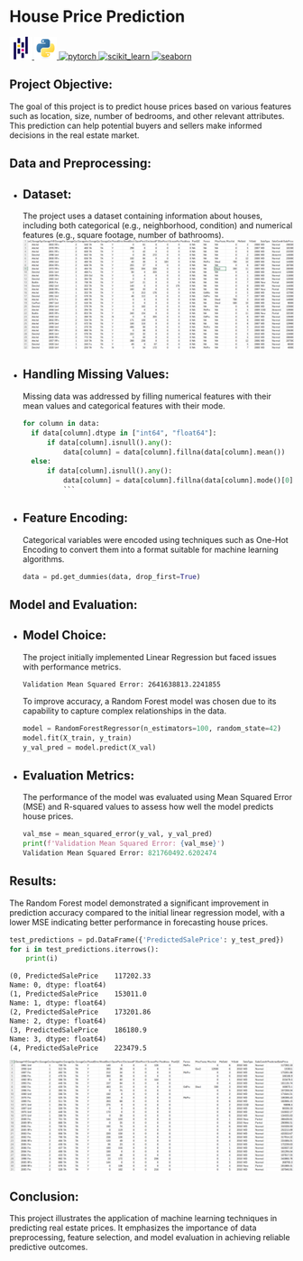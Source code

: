 # House Price Prediction
<p align="left"> 
</a>   <a href="https://pandas.pydata.org/" target="_blank" rel="noreferrer"> <img src="https://raw.githubusercontent.com/devicons/devicon/2ae2a900d2f041da66e950e4d48052658d850630/icons/pandas/pandas-original.svg" alt="pandas" width="40" height="40"/> </a> 
</a> <a href="https://www.python.org" target="_blank" rel="noreferrer"> <img src="https://raw.githubusercontent.com/devicons/devicon/master/icons/python/python-original.svg" alt="python" width="40" height="40"/> </a> <a href="https://pytorch.org/" target="_blank" rel="noreferrer"> <img src="https://www.vectorlogo.zone/logos/pytorch/pytorch-icon.svg" alt="pytorch" width="40" height="40"/> </a> <a href="https://scikit-learn.org/" target="_blank" rel="noreferrer"> <img src="https://upload.wikimedia.org/wikipedia/commons/0/05/Scikit_learn_logo_small.svg" alt="scikit_learn" width="40" height="40"/> </a> <a href="https://seaborn.pydata.org/" target="_blank" rel="noreferrer"> <img src="https://seaborn.pydata.org/_images/logo-mark-lightbg.svg" alt="seaborn" width="40" height="40"/> </a> 

## Project Objective:
The goal of this project is to predict house prices based on various features such as location, size, number of bedrooms, and other relevant attributes. This prediction can help potential buyers and sellers make informed decisions in the real estate market.

## Data and Preprocessing:

- ## Dataset: 
  The project uses a dataset containing information about houses, including both categorical (e.g., neighborhood, condition) and numerical features (e.g., square footage, number of bathrooms).
  ![Alt Text](./Screenshot%202024-11-01%20144254.png)
- ## Handling Missing Values: 
  Missing data was addressed by filling numerical features with their mean values and categorical features with their mode.
  ```python
  for column in data:
    if data[column].dtype in ["int64", "float64"]:
        if data[column].isnull().any():
            data[column] = data[column].fillna(data[column].mean())
    else:
        if data[column].isnull().any():
            data[column] = data[column].fillna(data[column].mode()[0])
            ```
- ## Feature Encoding: 
  Categorical variables were encoded using techniques such as One-Hot Encoding to convert them into a format suitable for machine learning algorithms.
  ```python
  data = pd.get_dummies(data, drop_first=True)
  ```
## Model and Evaluation:

- ## Model Choice: 
  The project initially implemented Linear Regression but faced issues with performance metrics. 
  ```
  Validation Mean Squared Error: 2641638813.2241855
  ```
  To improve accuracy, a Random Forest model was chosen due to its capability to capture complex relationships in the data.
  ```python
  model = RandomForestRegressor(n_estimators=100, random_state=42)
  model.fit(X_train, y_train)
  y_val_pred = model.predict(X_val)
  ```
- ## Evaluation Metrics: 
  The performance of the model was evaluated using Mean Squared Error (MSE) and R-squared values to assess how well the model predicts house prices.
  ```python
  val_mse = mean_squared_error(y_val, y_val_pred)
  print(f'Validation Mean Squared Error: {val_mse}')
  Validation Mean Squared Error: 821760492.6202474
  ```
## Results:
The Random Forest model demonstrated a significant improvement in prediction accuracy compared to the initial linear regression model, with a lower MSE indicating better performance in forecasting house prices.
```python
test_predictions = pd.DataFrame({'PredictedSalePrice': y_test_pred})
for i in test_predictions.iterrows():
    print(i)
```
```
(0, PredictedSalePrice    117202.33
Name: 0, dtype: float64)
(1, PredictedSalePrice    153011.0
Name: 1, dtype: float64)
(2, PredictedSalePrice    173201.86
Name: 2, dtype: float64)
(3, PredictedSalePrice    186180.9
Name: 3, dtype: float64)
(4, PredictedSalePrice    223479.5
```
![Alt text](./Screenshot%202024-11-01%20145514.png)


## Conclusion:
This project illustrates the application of machine learning techniques in predicting real estate prices. It emphasizes the importance of data preprocessing, feature selection, and model evaluation in achieving reliable predictive outcomes.
